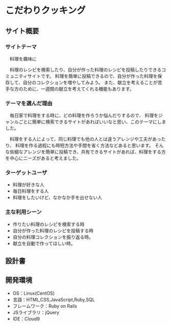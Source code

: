 # こだわりクッキング

## サイト概要
### サイトテーマ
　料理を趣味に

　料理のレシピを検索したり、自分が作った料理のレシピを投稿したりできるコミュニティサイトです。
料理を簡単に投稿できるので、自分が作った料理を保存して、自分のコレクションを増やしてみよう。
また、献立を考えることが苦手な方のために、一週間の献立を考えてくれる機能もあります。

### テーマを選んだ理由
　毎日家で料理をする時に、どの料理を作ろうか悩んだりするので、
料理をジャンルごとに簡単に検索できるサイトがあればいいなと思い、このテーマにしました。

　料理をする人によって、同じ料理でも他の人とは違うアレンジや工夫があったり、
料理を作る過程にも時短方法や手間を省く方法などあると思います。
そんな些細なアレンジを簡単に投稿でき、共有できるサイトがあれば、料理をする方を中心にニーズがあると考えました。

### ターゲットユーザ
 - 料理が好きな人
 - 毎日料理をする人
 - 料理をしたいけど、なかなか手を出せない人

### 主な利用シーン
 - 作りたい料理のレシピを検索する時
 - 自分が作った料理のレシピを投稿する時
 - 自分の料理コレクションを振り返る時。
 - 献立を自動で作ってほしい時。

## 設計書


## 開発環境
- OS：Linux(CentOS)
- 言語：HTML,CSS,JavaScript,Ruby,SQL
- フレームワーク：Ruby on Rails
- JSライブラリ：jQuery
- IDE：Cloud9